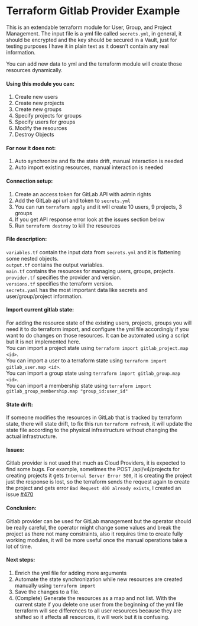 

# Terraform Gitlab Provider Example

This is an extendable terraform module for User, Group, and Project Management. The input file is a yml file called `secrets.yml`, in general, it should be encrypted and the key should be secured in a Vault, just for testing purposes I have it in plain text as it doesn't contain any real information. 

You can add new data to yml and the terraform module will create those resources dynamically.

#### Using this module you can:

1. Create new users
2. Create new projects
3. Create new groups
4. Specify projects for groups
5. Specify users for groups
6. Modify the resources
7. Destroy Objects

#### For now it does not:
1. Auto synchronize and fix the state drift, manual interaction is needed
2. Auto import existing resources, manual interaction is needed 

#### Connection setup:
1. Create an access token for GitLab API with admin rights
2. Add the GitLab api url and token to `secrets.yml`
3. You can run `terraform apply` and it will create 10 users, 9 projects, 3 groups
4. If you get API response error look at the issues section below 
5. Run `terraform destroy` to kill the resources

#### File description:

`variables.tf` contain the input data from `secrets.yml` and it is flattening some nested objects.   
`output.tf` contains the output variables.  
`main.tf` contains the resources for managing users, groups, projects.  
`provider.tf` specifies the provider and version.  
`versions.tf` specifies the terraform version.  
`secrets.yaml` has the most important data like secrets and user/group/project information.  

#### Import current gitlab state:

For adding the resource state of the existing users, projects, groups you will need it to do terraform import, and configure the yml file accordingly if you want to do changes on those resources. It can be automated using a script but it is not implemented here.  
You can import a project state using `terraform import gitlab_project.map <id>`.  
You can import a user to a terraform state using `terraform import gitlab_user.map <id>`.  
You can import a group state using `terraform import gitlab_group.map <id>`.  
You can import a membership state using `terraform import gitlab_group_membership.map "group_id:user_id"`

#### State drift:

If someone modifies the resources in GitLab that is tracked by terraform state, there will state drift, to fix this run `terraform refresh`, it will update the state file according to the physical infrastructure without changing the actual infrastructure.

#### Issues:

Gitlab provider is not used that much as Cloud Providers, it is expected to find some bugs. For example, sometimes the POST /api/v4/projects for creating projects it gets `Internal Server Error 500`, it is creating the project just the response is lost, so the terraform sends the request again to create the project and gets error `Bad Request 400 already exists`, I created an issue [#470](https://github.com/gitlabhq/terraform-provider-gitlab/issues/470)


#### Conclusion:

Gitlab provider can be used for GitLab management but the operator should be really careful, the operator might change some values and break the project as there not many constraints, also it requires time to create fully working modules, it will be more useful once the manual operations take a lot of time. 

#### Next steps:

1. Enrich the yml file for adding more arguments
1. Automate the state  synchronization while new resources are created manually using `terraform import`
1. Save the changes to a file.
1. (Complete) Generate the resources as a map and not list. With the current state if you delete one user from the beginning of the yml file terraform will see differences to all user resources because they are shifted so it affects all resources, it will work but it is confusing.

